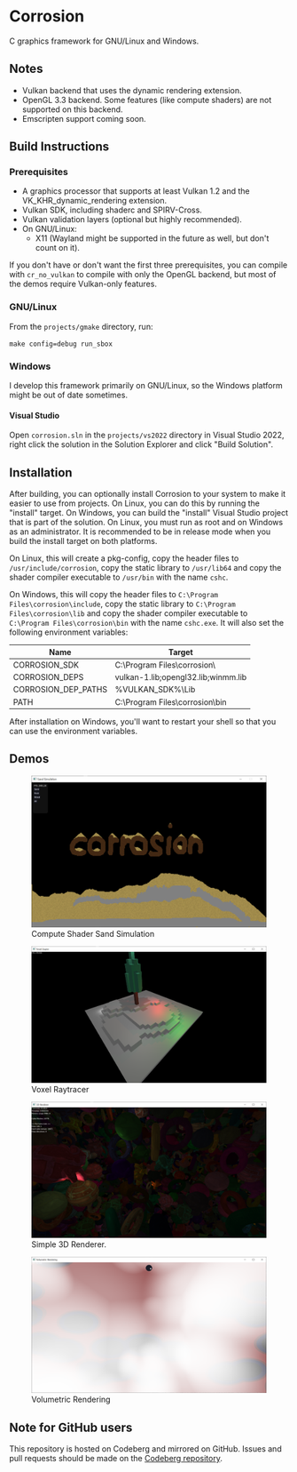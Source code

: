 # Corrosion

C graphics framework for GNU/Linux and Windows.

## Notes
 - Vulkan backend that uses the dynamic rendering extension.
 - OpenGL 3.3 backend. Some features (like compute shaders) are not supported on this backend.
 - Emscripten support coming soon.

## Build Instructions

### Prerequisites
 - A graphics processor that supports at least Vulkan 1.2 and the VK_KHR_dynamic_rendering extension.
 - Vulkan SDK, including shaderc and SPIRV-Cross.
 - Vulkan validation layers (optional but highly recommended).
 - On GNU/Linux:
	 - X11 (Wayland might be supported in the future as well, but don't count on it).

If you don't have or don't want the first three prerequisites, you can compile with `cr_no_vulkan`
to compile with only the OpenGL backend, but most of the demos require Vulkan-only features.

### GNU/Linux
From the `projects/gmake` directory, run:

```
make config=debug run_sbox
```

### Windows
I develop this framework primarily on GNU/Linux, so the Windows platform might be out of date
sometimes.

#### Visual Studio
Open `corrosion.sln` in the `projects/vs2022` directory in Visual Studio 2022, right click
the solution in the Solution Explorer and click "Build Solution".

## Installation
After building, you can optionally install Corrosion to your system to make it easier to use
from projects. On Linux, you can do this by running the "install" target. On Windows, you can
build the "install" Visual Studio project that is part of the solution. On Linux, you must run
as root and on Windows as an administrator. It is recommended to be in release mode when you
build the install target on both platforms.

On Linux, this will create a pkg-config, copy the header files to `/usr/include/corrosion`, copy
the static library to `/usr/lib64` and copy the shader compiler executable to `/usr/bin` with the
name `cshc`.

On Windows, this will copy the header files to `C:\Program Files\corrosion\include`, copy the static
library to `C:\Program Files\corrosion\lib` and copy the shader compiler executable to
`C:\Program Files\corrosion\bin` with the name `cshc.exe`.
It will also set the following environment variables:

| Name                | Target                              |
|---------------------|-------------------------------------|
| CORROSION_SDK       | C:\Program Files\corrosion\         |
| CORROSION_DEPS      | vulkan-1.lib;opengl32.lib;winmm.lib |
| CORROSION_DEP_PATHS | %VULKAN_SDK%\Lib                    |
| PATH                | C:\Program Files\corrosion\bin      |

After installation on Windows, you'll want to restart your shell so that you can use the environment
variables.

## Demos
<figure>
	<img src="media/demos/sand.png" alt="Compute Shader Sand Simulation">
	<figcaption>Compute Shader Sand Simulation</figcaption>
</figure>

<figure>
	<img src="media/demos/voxel.png" alt="Voxel Raytracer">
	<figcaption>Voxel Raytracer</figcaption>
</figure>

<figure>
	<img src="media/demos/3d.png" alt="3D Renderer">
	<figcaption>Simple 3D Renderer.</figcaption>
</figure>

<figure>
	<img src="media/demos/volume.png" alt="Volumetric Rendering">
	<figcaption>Volumetric Rendering</figcaption>
</figure>

## Note for GitHub users
This repository is hosted on Codeberg and mirrored on GitHub. Issues and pull requests should be
made on the [Codeberg repository](https://codeberg.org/quou/corrosion).
